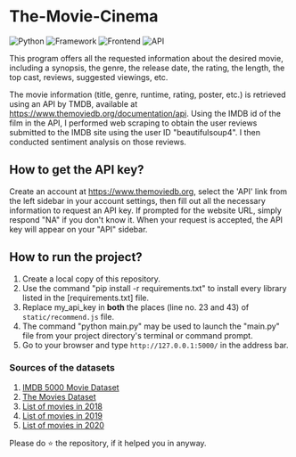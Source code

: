 # The-Movie-Cinema

![Python](https://img.shields.io/badge/Python-3.8-blueviolet)
![Framework](https://img.shields.io/badge/Framework-Flask-red)
![Frontend](https://img.shields.io/badge/Frontend-HTML/CSS/JS-green)
![API](https://img.shields.io/badge/API-TMDB-fcba03)

This program offers all the requested information about the desired movie, including a synopsis, the genre, the release date, the rating, the length, the top cast, reviews, suggested viewings, etc.

The movie information (title, genre, runtime, rating, poster, etc.) is retrieved using an API by TMDB, available at https://www.themoviedb.org/documentation/api. Using the IMDB id of the film in the API, I performed web scraping to obtain the user reviews submitted to the IMDB site using the user ID "beautifulsoup4". I then conducted sentiment analysis on those reviews.

## How to get the API key?

Create an account at https://www.themoviedb.org, select the 'API' link from the left sidebar in your account settings, then fill out all the necessary information to request an API key. If prompted for the website URL, simply respond "NA" if you don't know it. When your request is accepted, the API key will appear on your "API" sidebar.

## How to run the project?

1. Create a local copy of this repository.
2. Use the command "pip install -r requirements.txt" to install every library listed in the [requirements.txt] file.
3. Replace my_api_key in **both** the places (line no. 23 and 43) of `static/recommend.js` file.
4. The command "python main.py" may be used to launch the "main.py" file from your project directory's terminal or command prompt.
5. Go to your browser and type `http://127.0.0.1:5000/` in the address bar.

### Sources of the datasets 

1. [IMDB 5000 Movie Dataset](https://www.kaggle.com/carolzhangdc/imdb-5000-movie-dataset)
2. [The Movies Dataset](https://www.kaggle.com/rounakbanik/the-movies-dataset)
3. [List of movies in 2018](https://en.wikipedia.org/wiki/List_of_American_films_of_2018)
4. [List of movies in 2019](https://en.wikipedia.org/wiki/List_of_American_films_of_2019)
5. [List of movies in 2020](https://en.wikipedia.org/wiki/List_of_American_films_of_2020)

Please do ⭐ the repository, if it helped you in anyway.
